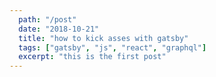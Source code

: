 ```yaml
---
  path: "/post"
  date: "2018-10-21"
  title: "how to kick asses with gatsby"
  tags: ["gatsby", "js", "react", "graphql"]
  excerpt: "this is the first post"
---
```

